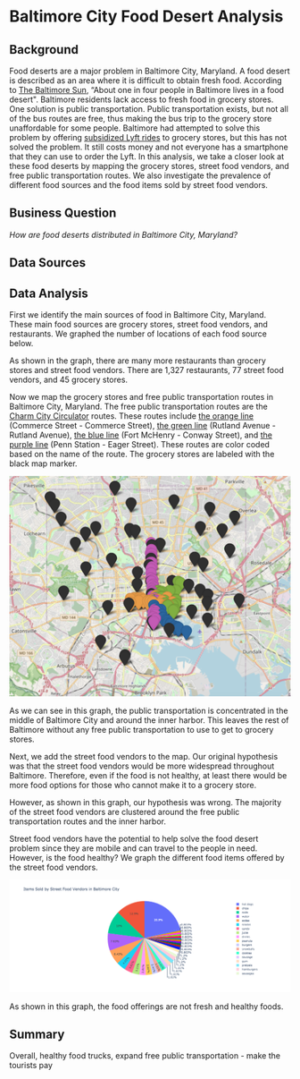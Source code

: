 # Baltimore City Food Desert Analysis
## Background
Food deserts are a major problem in Baltimore City, Maryland.  A food desert is described as an area where it is difficult to obtain fresh food.  According to [The Baltimore Sun](https://www.baltimoresun.com/politics/bs-md-pol-lyft-grocery-access-20191118-6wf65ioac5dh5hwjcq3trxzmsm-story.html), “About one in four people in Baltimore lives in a food desert".  Baltimore residents lack access to fresh food in grocery stores.  One solution is public transportation.  Public transportation exists, but not all of the bus routes are free, thus making the bus trip to the grocery store unaffordable for some people.  Baltimore had attempted to solve this problem by offering [subsidized Lyft rides](https://www.baltimoresun.com/politics/bs-md-pol-lyft-grocery-access-20191118-6wf65ioac5dh5hwjcq3trxzmsm-story.html) to grocery stores, but this has not solved the problem.  It still costs money and not everyone has a smartphone that they can use to order the Lyft.  In this analysis, we take a closer look at these food deserts by mapping the grocery stores, street food vendors, and free public transportation routes.  We also investigate the prevalence of different food sources and the food items sold by street food vendors.    

## Business Question
_How are food deserts distributed in Baltimore City, Maryland?_

## Data Sources


## Data Analysis
First we identify the main sources of food in Baltimore City, Maryland.  These main food sources are grocery stores, street food vendors, and restaurants.  We graphed the number of locations of each food source below.  



As shown in the graph, there are many more restaurants than grocery stores and street food vendors.  There are 1,327 restaurants, 77 street food vendors, and 45 grocery stores.

Now we map the grocery stores and free public transportation routes in Baltimore City, Maryland.  The free public transportation routes are the [Charm City Circulator](https://transportation.baltimorecity.gov/charm-city-circulator) routes.  These routes include [the orange line](https://moovitapp.com/index/en/public_transit-line-COMMERCE_STREET_COMMERCE_STREET-Washington_DCBaltimore-142-1196836-4921465-0) (Commerce Street - Commerce Street), [the green line](https://moovitapp.com/index/en/public_transit-line-RUTLAND_AVENUE_RUTLAND_AVENUE-Washington_DCBaltimore-142-1196836-4921464-0) (Rutland Avenue - Rutland Avenue), [the blue line](https://moovitapp.com/index/en/public_transit-line-FORT_MCHENRY_CONWAY_STREET-Washington_DCBaltimore-142-1196836-32493412-0) (Fort McHenry - Conway Street), and [the purple line](https://moovitapp.com/index/en/public_transit-line-PENN_STATION_EAGER_STREET-Washington_DCBaltimore-142-1196836-44580255-0) (Penn Station - Eager Street).  These routes are color coded based on the name of the route.  The grocery stores are labeled with the black map marker.  

![alt text](https://github.com/shannonpowelson/Baltimore-food-desert-analysis/blob/main/grocerymap.png)

As we can see in this graph, the public transportation is concentrated in the middle of Baltimore City and around the inner harbor.  This leaves the rest of Baltimore without any free public transportation to use to get to grocery stores.  


Next, we add the street food vendors to the map.  Our original hypothesis was that the street food vendors would be more widespread throughout Baltimore.  Therefore, even if the food is not healthy, at least there would be more food options for those who cannot make it to a grocery store.  


However, as shown in this graph, our hypothesis was wrong.  The majority of the street food vendors are clustered around the free public transportation routes and the inner harbor.

Street food vendors have the potential to help solve the food desert problem since they are mobile and can travel to the people in need.  However, is the food healthy?  We graph the different food items offered by the street food vendors.  

![alt text](https://github.com/shannonpowelson/Baltimore-food-desert-analysis/blob/main/StreetFoodVendorsBaltimore.png)

As shown in this graph, the food offerings are not fresh and healthy foods.

## Summary
Overall, 
healthy food trucks, expand free public transportation - make the tourists pay
